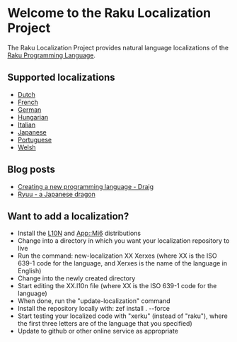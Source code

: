 # Welcome to the Raku Localization Project

The Raku Localization Project provides natural language localizations of the [Raku Programming Language](https://raku.org).

## Supported localizations

- [Dutch](https://raku.land/zef:l10n/L10N::NL)
- [French](https://raku.land/zef:l10n/L10N::FR)
- [German](https://raku.land/zef:l10n/L10N::DE)
- [Hungarian](https://raku.land/zef:l10n/L10N::HU)
- [Italian](https://raku.land/zef:l10n/L10N::IT)
- [Japanese](https://raku.land/zef:l10n/L10N::JA)
- [Portuguese](https://raku.land/zef:l10n/L10N::PT)
- [Welsh](https://raku.land/zef:l10n/L10N::CY)

## Blog posts

- [Creating a new programming language - Draig](https://dev.to/finanalyst/creating-a-new-programming-language-draig-503p)
- [Ryuu - a Japanese dragon](https://dev.to/finanalyst/ryuu-a-japanese-dragon-2e7m)

## Want to add a localization?

- Install the [L10N](https://raku.land/zef:l10n/L10N) and [App::Mi6](https://raku.land/zef:skaji/App::Mi6) distributions
- Change into a directory in which you want your localization repository to live
- Run the command: new-localization XX Xerxes  (where XX is the ISO 639-1 code for the language, and Xerxes is the name of the language in English)
- Change into the newly created directory
- Start editing the XX.l10n file (where XX is the ISO 639-1 code for the language)
- When done, run the "update-localization" command
- Install the repository locally with: zef install . --force
- Start testing your localized code with "xerku" (instead of "raku"), where the first three letters are of the language that you specified)
- Update to github or other online service as appropriate

